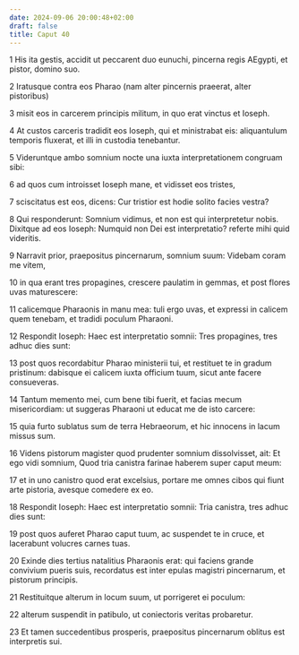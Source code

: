 ```yaml
---
date: 2024-09-06 20:00:48+02:00
draft: false
title: Caput 40
---
```





1 His ita gestis, accidit ut peccarent duo eunuchi, pincerna regis AEgypti, et pistor, domino suo.

2 Iratusque contra eos Pharao (nam alter pincernis praeerat, alter pistoribus)

3 misit eos in carcerem principis militum, in quo erat vinctus et Ioseph.

4 At custos carceris tradidit eos Ioseph, qui et ministrabat eis: aliquantulum temporis fluxerat, et illi in custodia tenebantur.

5 Videruntque ambo somnium nocte una iuxta interpretationem congruam sibi:

6 ad quos cum introisset Ioseph mane, et vidisset eos tristes,

7 sciscitatus est eos, dicens: Cur tristior est hodie solito facies vestra?

8 Qui responderunt: Somnium vidimus, et non est qui interpretetur nobis. Dixitque ad eos Ioseph: Numquid non Dei est interpretatio? referte mihi quid videritis.

9 Narravit prior, praepositus pincernarum, somnium suum: Videbam coram me vitem,

10 in qua erant tres propagines, crescere paulatim in gemmas, et post flores uvas maturescere:

11 calicemque Pharaonis in manu mea: tuli ergo uvas, et expressi in calicem quem tenebam, et tradidi poculum Pharaoni.

12 Respondit Ioseph: Haec est interpretatio somnii: Tres propagines, tres adhuc dies sunt:

13 post quos recordabitur Pharao ministerii tui, et restituet te in gradum pristinum: dabisque ei calicem iuxta officium tuum, sicut ante facere consueveras.

14 Tantum memento mei, cum bene tibi fuerit, et facias mecum misericordiam: ut suggeras Pharaoni ut educat me de isto carcere:

15 quia furto sublatus sum de terra Hebraeorum, et hic innocens in lacum missus sum.

16 Videns pistorum magister quod prudenter somnium dissolvisset, ait: Et ego vidi somnium, Quod tria canistra farinae haberem super caput meum:

17 et in uno canistro quod erat excelsius, portare me omnes cibos qui fiunt arte pistoria, avesque comedere ex eo.

18 Respondit Ioseph: Haec est interpretatio somnii: Tria canistra, tres adhuc dies sunt:

19 post quos auferet Pharao caput tuum, ac suspendet te in cruce, et lacerabunt volucres carnes tuas.

20 Exinde dies tertius natalitius Pharaonis erat: qui faciens grande convivium pueris suis, recordatus est inter epulas magistri pincernarum, et pistorum principis.

21 Restituitque alterum in locum suum, ut porrigeret ei poculum:

22 alterum suspendit in patibulo, ut coniectoris veritas probaretur.

23 Et tamen succedentibus prosperis, praepositus pincernarum oblitus est interpretis sui.

